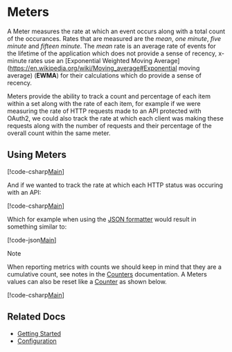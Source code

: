 # Meters

A Meter measures the rate at which an event occurs along with a total count of the occurances. Rates that are measured are the *mean*, *one minute*, *five minute* and *fifteen minute*. The *mean* rate is an average rate of events for the lifetime of the application which does not provide a sense of recency, x-minute rates use an [Exponential Weighted Moving Average](https://en.wikipedia.org/wiki/Moving_average#Exponential moving average) (**EWMA**) for their calculations which do provide a sense of recency.

Meters provide the ability to track a count and percentage of each item within a set along with the rate of each item, for example if we were measuring the rate of HTTP requests made to an API protected with OAuth2, we could also track the rate at which each client was making these requests along with the number of requests and their percentage of the overall count within the same meter.

## Using Meters

[!code-csharp[Main](../../src/samples/AppMetrics.Metric.Code.Snippets/Meters.cs?start=3&end=10)]

And if we wanted to track the rate at which each HTTP status was occuring with an API:

[!code-csharp[Main](../../src/samples/AppMetrics.Metric.Code.Snippets/Meters.cs?start=14&end=22)]

Which for example when using the [JSON formatter](../intro.md#configuring-a-web-host) would result in something similar to:

[!code-json[Main](../../src/samples/App.Metrics.Formatters.Json.Samples/MeterExample.json)]    

> [!NOTE]
> When reporting metrics with counts we should keep in mind that they are a cumulative count, see notes in the [Counters](counters.md#reporting-counters) documentation.
> A Meters values can also be reset like a [Counter](counters.md) as shown below.

[!code-csharp[Main](../../src/samples/AppMetrics.Metric.Code.Snippets/Meters.cs?start=26)]

## Related Docs

- [Getting Started](../intro.md#measuring-application-metrics)
- [Configuration](../fundamentals/configuration.md)